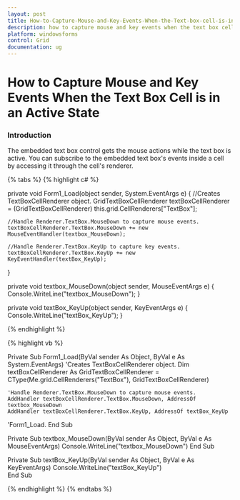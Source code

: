 ```yaml
---
layout: post
title: How-to-Capture-Mouse-and-Key-Events-When-the-Text-box-cell-is-in-an-active-state | Windows Forms | Syncfusion
description: how to capture mouse and key events when the text box cell is in an active state
platform: windowsforms
control: Grid
documentation: ug
---
```


# How to Capture Mouse and Key Events When the Text Box Cell is in an Active State

### Introduction

The embedded text box control gets the mouse actions while the text box is active. You can subscribe to the embedded text box's events inside a cell by accessing it through the cell's renderer. 

{% tabs %}
{% highlight c# %}

 private void Form1_Load(object sender, System.EventArgs e)
{
    //Creates TextBoxCellRenderer object.
    GridTextBoxCellRenderer textBoxCellRenderer = (GridTextBoxCellRenderer) this.grid.CellRenderers["TextBox"];
    
    //Handle Renderer.TextBox.MouseDown to capture mouse events. 
    textBoxCellRenderer.TextBox.MouseDown += new MouseEventHandler(textbox_MouseDown);
    
    //Handle Renderer.TextBox.KeyUp to capture key events.
    textBoxCellRenderer.TextBox.KeyUp += new KeyEventHandler(textBox_KeyUp);

}

private void textbox_MouseDown(object sender, MouseEventArgs e)
{
    Console.WriteLine("textbox_MouseDown");
}

private void textBox_KeyUp(object sender, KeyEventArgs e)
{
    Console.WriteLine("textBox_KeyUp");
}

{% endhighlight %}

{% highlight vb %}

Private Sub Form1_Load(ByVal sender As Object, ByVal e As System.EventArgs)
    'Creates TextBoxCellRenderer object.
    Dim textBoxCellRenderer As GridTextBoxCellRenderer = CType(Me.grid.CellRenderers("TextBox"), GridTextBoxCellRenderer)

    'Handle Renderer.TextBox.MouseDown to capture mouse events.
    AddHandler textBoxCellRenderer.TextBox.MouseDown, AddressOf textbox_MouseDown
    AddHandler textBoxCellRenderer.TextBox.KeyUp, AddressOf textBox_KeyUp

'Form1_Load.
End Sub 

Private Sub textbox_MouseDown(ByVal sender As Object, ByVal e As MouseEventArgs)
    Console.WriteLine("textbox_MouseDown")
End Sub 
	
Private Sub textBox_KeyUp(ByVal sender As Object, ByVal e As KeyEventArgs)
    Console.WriteLine("textBox_KeyUp")    
End Sub 

{% endhighlight %}
{% endtabs %}
